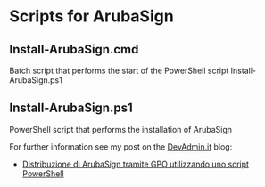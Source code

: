 # Scripts for ArubaSign

## Install-ArubaSign.cmd
Batch script that performs the start of the PowerShell script Install-ArubaSign.ps1

## Install-ArubaSign.ps1
PowerShell script that performs the installation of ArubaSign

For further information see my post on the [DevAdmin.it](https://www.devadmin.it/) blog:
- [Distribuzione di ArubaSign tramite GPO utilizzando uno script PowerShell](https://www.devadmin.it/2024/04/15/distribuzione-di-arubasign-tramite-gpo-utilizzando-uno-script-powershell/)
